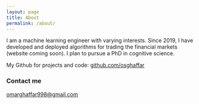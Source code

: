 ```yaml
---
layout: page
title: About
permalink: /about/
---
```

I am a machine learning engineer with varying interests. Since 2019, I have developed and deployed algorithms for trading the financial markets (website coming soon). I plan to pursue a PhD in cognitive science.

My Github for projects and code: <a href="https://github.com/osghaffar"> github.com/osghaffar</a>
### Contact me

[omarghaffar998@gmail.com](mailto:omarghaffar998@gmail.com)
